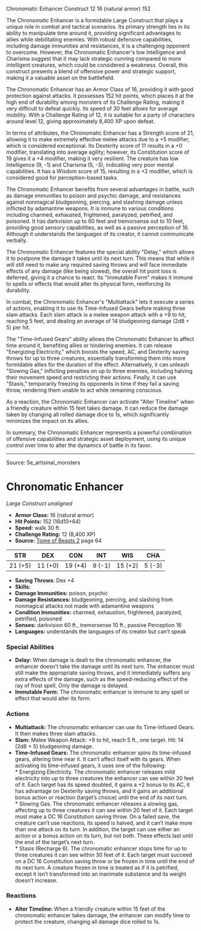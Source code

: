 <MonsterName/>Chronomatic Enhancer</MonsterName>
<CreatureType/>Construct</CreatureType>
<CR/>12</CR>
<AC/>16 (natural armor)</AC>
<HP/>152</HP>
<summary>The Chronomatic Enhancer is a formidable Large Construct that plays a unique role in combat and tactical scenarios. Its primary strength lies in its ability to manipulate time around it, providing significant advantages to allies while debilitating enemies. With robust defensive capabilities, including damage immunities and resistances, it is a challenging opponent to overcome. However, the Chronomatic Enhancer's low Intelligence and Charisma suggest that it may lack strategic cunning compared to more intelligent creatures, which could be considered a weakness. Overall, this construct presents a blend of offensive power and strategic support, making it a valuable asset on the battlefield.</summary>

<detail>

The Chronomatic Enhancer has an Armor Class of 16, providing it with good protection against attacks. It possesses 152 hit points, which places it at the high end of durability among monsters of its Challenge Rating, making it very difficult to defeat quickly. Its speed of 30 feet allows for average mobility. With a Challenge Rating of 12, it is suitable for a party of characters around level 12, giving approximately 8,400 XP upon defeat.

In terms of attributes, the Chronomatic Enhancer has a Strength score of 21, allowing it to make extremely effective melee attacks due to a +5 modifier, which is considered exceptional. Its Dexterity score of 11 results in a +0 modifier, translating into average agility; however, its Constitution score of 19 gives it a +4 modifier, making it very resilient. The creature has low Intelligence (9, -1) and Charisma (5, -3), indicating very poor mental capabilities. It has a Wisdom score of 15, resulting in a +2 modifier, which is considered good for perception-based tasks. 

The Chronomatic Enhancer benefits from several advantages in battle, such as damage immunities to poison and psychic damage, and resistances against nonmagical bludgeoning, piercing, and slashing damage unless inflicted by adamantine weapons. It is immune to various conditions including charmed, exhausted, frightened, paralyzed, petrified, and poisoned. It has darkvision up to 60 feet and tremorsense out to 10 feet, providing good sensory capabilities, as well as a passive perception of 16. Although it understands the languages of its creator, it cannot communicate verbally.

The Chronomatic Enhancer features the special ability "Delay," which allows it to postpone the damage it takes until its next turn. This means that while it will still need to make any required saving throws and will face immediate effects of any damage (like being slowed), the overall hit point loss is deferred, giving it a chance to react. Its "Immutable Form" makes it immune to spells or effects that would alter its physical form, reinforcing its durability.

In combat, the Chronomatic Enhancer's "Multiattack" lets it execute a series of actions, enabling it to use its Time-Infused Gears before making three slam attacks. Each slam attack is a melee weapon attack with a +9 to hit, reaching 5 feet, and dealing an average of 14 bludgeoning damage (2d8 + 5) per hit.

The "Time-Infused Gears" ability allows the Chronomatic Enhancer to affect time around it, benefiting allies or hindering enemies. It can release "Energizing Electricity," which boosts the speed, AC, and Dexterity saving throws for up to three creatures, essentially transforming them into more formidable allies for the duration of the effect. Alternatively, it can unleash "Slowing Gas," inflicting penalties on up to three enemies, including halving their movement speed and restricting their actions. Finally, it can use "Stasis," temporarily freezing its opponents in time if they fail a saving throw, rendering them unable to act while remaining conscious.

As a reaction, the Chronomatic Enhancer can activate "Alter Timeline" when a friendly creature within 15 feet takes damage. It can reduce the damage taken by changing all rolled damage dice to 1s, which significantly minimizes the impact on its allies.

In summary, the Chronomatic Enhancer represents a powerful combination of offensive capabilities and strategic asset deployment, using its unique control over time to alter the dynamics of battle in its favor.</detail>



---

Source: 5e_artisinal_monsters

# Chronomatic Enhancer

*Large* *Construct* *unaligned*

- **Armor Class:** 16 (natural armor)
- **Hit Points:** 152 (16d10+64)
- **Speed:** walk 30 ft.
- **Challenge Rating:** 12 (8,400 XP)
- **Source:** [Tome of Beasts 2](https://koboldpress.com/kpstore/product/tome-of-beasts-2-for-5th-edition) page 64

| STR | DEX | CON | INT | WIS | CHA |
| --- | --- | --- | --- | --- | --- |
| 21 (+5) | 11 (+0) | 19 (+4) | 9 (-1) | 15 (+2) | 5 (-3) |

- **Saving Throws**: Dex +4
- **Skills:** 
- **Damage Immunities:** poison, psychic
- **Damage Resistances:** bludgeoning, piercing, and slashing from nonmagical attacks not made with adamantine weapons
- **Condition Immunities:** charmed, exhaustion, frightened, paralyzed, petrified, poisoned
- **Senses:** darkvision 60 ft., tremorsense 10 ft., passive Perception 16
- **Languages:** understands the languages of its creator but can’t speak

### Special Abilities

- **Delay:** When damage is dealt to the chronomatic enhancer, the enhancer doesn’t take the damage until its next turn. The enhancer must still make the appropriate saving throws, and it immediately suffers any extra effects of the damage, such as the speed-reducing effect of the ray of frost spell. Only the damage is delayed.
- **Immutable Form:** The chronomatic enhancer is immune to any spell or effect that would alter its form.

### Actions

- **Multiattack:** The chronomatic enhancer can use its Time-Infused Gears. It then makes three slam attacks.
- **Slam:** Melee Weapon Attack: +9 to hit, reach 5 ft., one target. Hit: 14 (2d8 + 5) bludgeoning damage.
- **Time-Infused Gears:** The chronomatic enhancer spins its time-infused gears, altering time near it. It can’t affect itself with its gears. When activating its time-infused gears, it uses one of the following: <br>* Energizing Electricity. The chronomatic enhancer releases mild electricity into up to three creatures the enhancer can see within 30 feet of it. Each target has its speed doubled, it gains a +2 bonus to its AC, it has advantage on Dexterity saving throws, and it gains an additional bonus action or reaction (target’s choice) until the end of its next turn. <br>* Slowing Gas. The chronomatic enhancer releases a slowing gas, affecting up to three creatures it can see within 20 feet of it. Each target must make a DC 16 Constitution saving throw. On a failed save, the creature can’t use reactions, its speed is halved, and it can’t make more than one attack on its turn. In addition, the target can use either an action or a bonus action on its turn, but not both. These effects last until the end of the target’s next turn. <br>* Stasis (Recharge 6). The chronomatic enhancer stops time for up to three creatures it can see within 30 feet of it. Each target must succeed on a DC 16 Constitution saving throw or be frozen in time until the end of its next turn. A creature frozen in time is treated as if it is petrified, except it isn’t transformed into an inanimate substance and its weight doesn’t increase.

### Reactions

- **Alter Timeline:** When a friendly creature within 15 feet of the chronomatic enhancer takes damage, the enhancer can modify time to protect the creature, changing all damage dice rolled to 1s.




